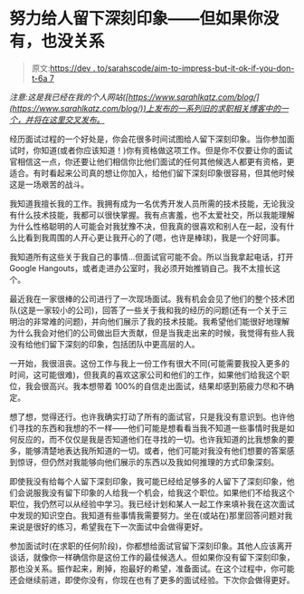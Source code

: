 # 努力给人留下深刻印象——但如果你没有，也没关系

> 原文:[https://dev . to/sarahscode/aim-to-impress-but-it-ok-if-you-don-t-6a 7](https://dev.to/sarahscode/aim-to-impress-but-it-s-okay-if-you-don-t-6a7)

*注意:这是我已经在我的个人网站([https://www.sarahlkatz.com/blog/](https://www.sarahlkatz.com/blog/))上发布的一系列旧的求职相关博客中的一个，并将在这里交叉发布。*

经历面试过程的一个好处是，你会花很多时间试图给人留下深刻印象。当你参加面试时，你知道(或者你应该知道！)你有资格做这项工作。但是你不仅要让你的面试官相信这一点，你还要让他们相信你比他们面试的任何其他候选人都更有资格，更适合。有时看起来公司真的想让你加入，给他们留下深刻印象很容易，但其他时候这是一场艰苦的战斗。

我知道我擅长我的工作。我拥有成为一名优秀开发人员所需的技术技能，无论我没有什么技术技能，我都可以很快掌握。我有点害羞，也不太爱社交，所以我能理解为什么性格聪明的人可能会对我犹豫不决，但我真的很喜欢和别人在一起，没有什么比看到我周围的人开心更让我开心的了(嗯，也许是棒球)，我是一个好同事。

我知道所有这些关于我自己的事情...但面试官可能不会。所以当我拿起电话，打开 Google Hangouts，或者走进办公室时，我必须开始推销自己。我不太擅长这个。

最近我在一家很棒的公司进行了一次现场面试。我有机会会见了他们的整个技术团队(这是一家较小的公司)，回答了一些关于我和我的经历的问题(还有一个关于三明治的非常难的问题)，并向他们展示了我的技术技能。我希望他们能很好地理解为什么我会对他们的公司做出巨大贡献，但是当我走出来的时候，我觉得有些人我没有给他们留下深刻的印象，包括团队中更高层的人。

一开始，我很沮丧。这份工作与我上一份工作有很大不同(可能需要我投入更多的时间，这可能很难)，但我真的喜欢这家公司和他们的工作，如果他们给我这个职位，我会很高兴。我本想带着 100%的自信走出面试，结果却感到筋疲力尽和不确定。

想了想，觉得还行。也许我确实打动了所有的面试官，只是我没有意识到。也许他们寻找的东西和我想的不一样——他们可能是想看看当我不知道一些事情时我是如何反应的，而不仅仅是我是否知道他们在寻找的一切。也许我知道的比我想象的要多，能够清楚地表达我所知道的一切。或者，他们可能对我没有他们想要的答案感到惊讶，但仍然对我能够向他们展示的东西以及我如何推理的方式印象深刻。

即使我没有给每个人留下深刻印象，我可能已经给足够多的人留下了深刻印象，他们会说服我没有留下印象的人给我一个机会，给我这个职位。如果他们不给我这个职位，我仍然可以从经验中学习。我已经计划和某人一起工作来填补我在这次面试中发现的知识空白。我知道有些事情我需要努力。坐在(或站在)那里回答问题对我来说是很好的练习，希望我在下一次面试中会做得更好。

参加面试时(在求职的任何阶段)，你都想给面试官留下深刻印象。其他人应该离开谈话，就像你一样确信你是这份工作的最佳候选人。但如果你没有留下深刻印象，那也没关系。振作起来，刷掉，抱最好的希望，准备面试。在这个过程中，你可能还会继续前进，即使你没有，你现在也有了更多的面试经验。下次你会做得更好。